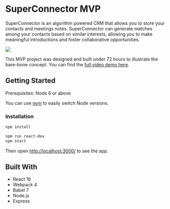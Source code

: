 # SuperConnector MVP
SuperConnector is an algorithm powered CRM that allows you to store your contacts and meetings notes. SuperConnector can generate matches among your contacts based on similar interests, allowing you to make meaningful introductions and foster collaborative opportunities.

![](superConnector.gif)

This MVP project was designed and built under 72 hours to illustrate the bare-bone concept. You can find the [full video demo here](https://www.youtube.com/watch?v=ulhKXHfgbMw).

## Getting Started
Prerequisites: Node 6 or above

You can use [nvm](https://github.com/creationix/nvm#installation) to easily switch Node versions.

### Installation

```sh
npm install
```

```sh
npm run react-dev
npm start
```

Then open [http://localhost:3000/](http://localhost:3000/) to see the app.<br>

## Built With
* React 16
* Webpack 4
* Babel 7
* Node.js
* Express

